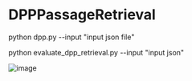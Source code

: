 # DPPPassageRetrieval

python dpp.py --input "input json file" 


python evaluate_dpp_retrieval.py --input "input json"

![image](https://github.com/poojithansl/DPPPassageRetrieval/assets/13400691/54491829-665e-4422-a9c4-465f96bb7c46)

